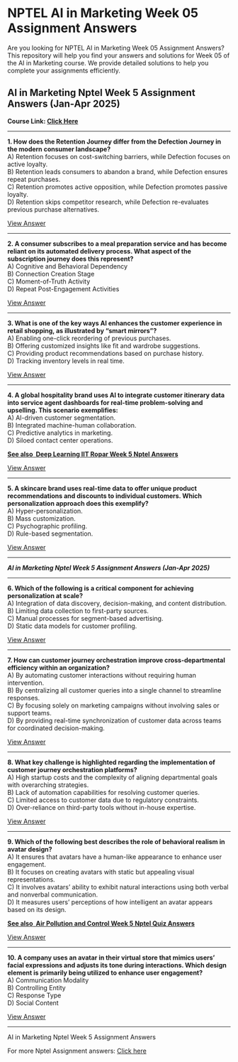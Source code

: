 # NPTEL AI in Marketing Week 05 Assignment Answers

Are you looking for NPTEL AI in Marketing Week 05 Assignment Answers? This repository will help you find your answers and solutions for Week 05 of the AI in Marketing course. We provide detailed solutions to help you complete your assignments efficiently.

## AI in Marketing Nptel Week 5 Assignment Answers (Jan-Apr 2025)

**Course Link: [**Click Here**](https://onlinecourses.nptel.ac.in/noc25_mg05/course)**

***

**1. How does the Retention Journey differ from the Defection Journey in the modern consumer landscape?**\
A) Retention focuses on cost-switching barriers, while Defection focuses on active loyalty.\
B) Retention leads consumers to abandon a brand, while Defection ensures repeat purchases.\
C) Retention promotes active opposition, while Defection promotes passive loyalty.\
D) Retention skips competitor research, while Defection re-evaluates previous purchase alternatives.

[View Answer](https://my.progiez.com/courses/ai-in-marketing-nptel-assignment-answers/)

***

**2. A consumer subscribes to a meal preparation service and has become reliant on its automated delivery process. What aspect of the subscription journey does this represent?**\
A) Cognitive and Behavioral Dependency\
B) Connection Creation Stage\
C) Moment-of-Truth Activity\
D) Repeat Post-Engagement Activities

[View Answer](https://my.progiez.com/courses/ai-in-marketing-nptel-assignment-answers/)

***

**3. What is one of the key ways AI enhances the customer experience in retail shopping, as illustrated by “smart mirrors”?**\
A) Enabling one-click reordering of previous purchases.\
B) Offering customized insights like fit and wardrobe suggestions.\
C) Providing product recommendations based on purchase history.\
D) Tracking inventory levels in real time.

[View Answer](https://my.progiez.com/courses/ai-in-marketing-nptel-assignment-answers/)

***

**4. A global hospitality brand uses AI to integrate customer itinerary data into service agent dashboards for real-time problem-solving and upselling. This scenario exemplifies:**\
A) AI-driven customer segmentation.\
B) Integrated machine-human collaboration.\
C) Predictive analytics in marketing.\
D) Siloed contact center operations.

[****See also**  **Deep Learning IIT Ropar Week 5 Nptel Answers****](https://progiez.com/deep-learning-iit-ropar-week-5-nptel-assignment-answers)

[View Answer](https://my.progiez.com/courses/ai-in-marketing-nptel-assignment-answers/)

***

**5. A skincare brand uses real-time data to offer unique product recommendations and discounts to individual customers. Which personalization approach does this exemplify?**\
A) Hyper-personalization.\
B) Mass customization.\
C) Psychographic profiling.\
D) Rule-based segmentation.

[View Answer](https://my.progiez.com/courses/ai-in-marketing-nptel-assignment-answers/)

***

_**AI in Marketing Nptel Week 5 Assignment Answers (Jan-Apr 2025)**_

***

**6. Which of the following is a critical component for achieving personalization at scale?**\
A) Integration of data discovery, decision-making, and content distribution.\
B) Limiting data collection to first-party sources.\
C) Manual processes for segment-based advertising.\
D) Static data models for customer profiling.

[View Answer](https://my.progiez.com/courses/ai-in-marketing-nptel-assignment-answers/)

***

**7. How can customer journey orchestration improve cross-departmental efficiency within an organization?**\
A) By automating customer interactions without requiring human intervention.\
B) By centralizing all customer queries into a single channel to streamline responses.\
C) By focusing solely on marketing campaigns without involving sales or support teams.\
D) By providing real-time synchronization of customer data across teams for coordinated decision-making.

[View Answer](https://my.progiez.com/courses/ai-in-marketing-nptel-assignment-answers/)

***

**8. What key challenge is highlighted regarding the implementation of customer journey orchestration platforms?**\
A) High startup costs and the complexity of aligning departmental goals with overarching strategies.\
B) Lack of automation capabilities for resolving customer queries.\
C) Limited access to customer data due to regulatory constraints.\
D) Over-reliance on third-party tools without in-house expertise.

[View Answer](https://my.progiez.com/courses/ai-in-marketing-nptel-assignment-answers/)

***

**9. Which of the following best describes the role of behavioral realism in avatar design?**\
A) It ensures that avatars have a human-like appearance to enhance user engagement.\
B) It focuses on creating avatars with static but appealing visual representations.\
C) It involves avatars’ ability to exhibit natural interactions using both verbal and nonverbal communication.\
D) It measures users’ perceptions of how intelligent an avatar appears based on its design.

[****See also**  **Air Pollution and Control Week 5 Nptel Quiz Answers****](https://progiez.com/air-pollution-and-control-week-5-nptel-quiz-answers)

[View Answer](https://my.progiez.com/courses/ai-in-marketing-nptel-assignment-answers/)

***

**10. A company uses an avatar in their virtual store that mimics users’ facial expressions and adjusts its tone during interactions. Which design element is primarily being utilized to enhance user engagement?**\
A) Communication Modality\
B) Controlling Entity\
C) Response Type\
D) Social Content

[View Answer](https://my.progiez.com/courses/ai-in-marketing-nptel-assignment-answers/)

***

AI in Marketing Nptel Week 5 Assignment Answers

For more Nptel Assignment answers: [Click here](https://progiez.com/nptel-assignment-answers)
